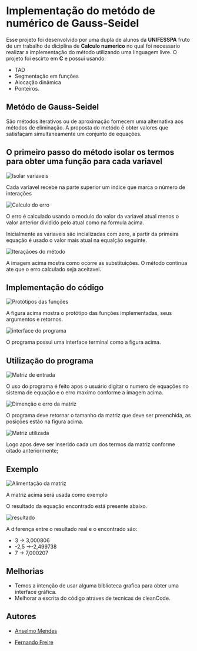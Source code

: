# Implementação do metódo de numérico de Gauss-Seidel

Esse projeto foi desenvolvido por uma dupla de alunos da **UNIFESSPA** fruto de um trabalho de diciplina de **Calculo numerico** no qual foi necessario realizar a implementação do método utilizando uma linguagem livre. O projeto foi escirto em **C** e possui usando:
* TAD
* Segmentação em funções
* Alocação dinâmica
* Ponteiros.

## Metódo de Gauss-Seidel

São métodos iterativos ou de aproximação fornecem uma alternativa aos métodos de eliminação. A proposta do metódo é obter valores que satisfaçam simultaneamente um conjunto de equações.

## O primeiro passo do método isolar os termos para obter uma função para cada variavel

![Isolar variaveis](https://github.com/anselmomendes/Implementacao-metodo-de-Gauss-Seidel/blob/master/imagens/001.jpg)

Cada variavel recebe na parte superior um indice que marca o número de interações

![Calculo do erro](https://github.com/anselmomendes/Implementacao-metodo-de-Gauss-Seidel/blob/master/imagens/002.jpg)

O erro é calculado usando o modulo do valor da variavel atual menos o valor anterior dividido pelo atual como na formula acima.

Inicialmente as variaveis são incializadas com zero, a partir da primeira equação é usado o valor mais atual na equalção seguinte.

![Iteraçãoes do método](https://github.com/anselmomendes/Implementacao-metodo-de-Gauss-Seidel/blob/master/imagens/003.jpg)

A imagem acima mostra como ocorre as substituições. O método continua ate que o erro calculado seja aceitavel.

## Implementação do código

![Protótipos das funções](https://github.com/anselmomendes/Implementacao-metodo-de-Gauss-Seidel/blob/master/imagens/004.jpg)

A figura acima mostra o protótipo das funções implementadas, seus argumentos e retornos.

![interface do programa](https://github.com/anselmomendes/Implementacao-metodo-de-Gauss-Seidel/blob/master/imagens/005.jpg)

O programa possui uma interface terminal como a figura acima.

## Utilização do programa

![Matriz de entrada](https://github.com/anselmomendes/Implementacao-metodo-de-Gauss-Seidel/blob/master/imagens/007.jpg)

O uso do programa é feito apos o usuário digitar o numero de equações no sistema de equação e o erro maximo conforme a imagem acima.

![Dimenção e erro da matriz](https://github.com/anselmomendes/Implementacao-metodo-de-Gauss-Seidel/blob/master/imagens/006.jpg)

O programa deve retornar o tamanho da matriz que deve ser preenchida, as posições estão na figura acima.

![Matriz utilizada](https://github.com/anselmomendes/Implementacao-metodo-de-Gauss-Seidel/blob/master/imagens/009.jpg)

Logo apos deve ser inserido cada um dos termos da matriz conforme citado anteriormente;


## Exemplo

![Alimentação da matriz](https://github.com/anselmomendes/Implementacao-metodo-de-Gauss-Seidel/blob/master/imagens/008.jpg)

A matriz acima será usada como exemplo

O resultado da equação encontrado está presente abaixo.

![resultado](https://github.com/anselmomendes/Implementacao-metodo-de-Gauss-Seidel/blob/master/imagens/010.jpg)

A diferença entre o resultado real  e o encontrado são:

-  3 -> 3,000806
- -2,5 ->-2,499738
-  7 -> 7,000207

## Melhorias

* Temos a intenção de usar alguma biblioteca grafica para obter uma interface gráfica.
* Melhorar a escrita do código atraves de tecnicas de cleanCode.

## Autores

- [Anselmo Mendes](https://github.com/anselmomendes)

- [Fernando Freire](https://github.com/fernandofreire01)
